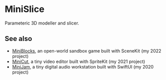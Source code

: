 # MiniSlice

Parameteric 3D modeller and slicer.

## See also

* [MiniBlocks](https://github.com/fwcd/mini-blocks), an open-world sandbox game built with SceneKit (my 2022 project)
* [MiniCut](https://github.com/fwcd/mini-cut), a tiny video editor built with SpriteKit (my 2021 project)
* [MiniJam](https://github.com/fwcd/mini-jam), a tiny digital audio workstation built with SwiftUI (my 2020 project)
